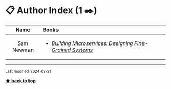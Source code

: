 [//]: # (Auto generated file from templates)

# :clipboard: Author Index (1 :black_nib:)

| Name | Books |
| :---: | :--- |
| Sam Newman | <ul><li>[*Building Microservices: Designing Fine-Grained Systems*](https://learning.oreilly.com/library/view/-/9781492034018/)</li></ul> |


---
<sub>Last modified 2024-03-21</sub>

[**⬆ back to top**](#author-index)
